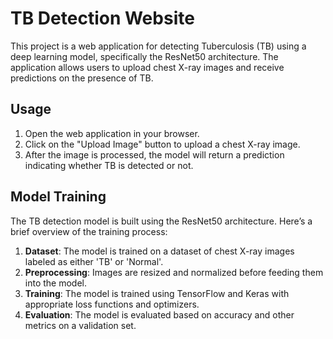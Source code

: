 # TB Detection Website

This project is a web application for detecting Tuberculosis (TB) using a deep learning model, specifically the ResNet50 architecture. The application allows users to upload chest X-ray images and receive predictions on the presence of TB.

## Usage

1. Open the web application in your browser.
2. Click on the "Upload Image" button to upload a chest X-ray image.
3. After the image is processed, the model will return a prediction indicating whether TB is detected or not.

## Model Training

The TB detection model is built using the ResNet50 architecture. Here’s a brief overview of the training process:

1. **Dataset**: The model is trained on a dataset of chest X-ray images labeled as either 'TB' or 'Normal'.
2. **Preprocessing**: Images are resized and normalized before feeding them into the model.
3. **Training**: The model is trained using TensorFlow and Keras with appropriate loss functions and optimizers.
4. **Evaluation**: The model is evaluated based on accuracy and other metrics on a validation set.
